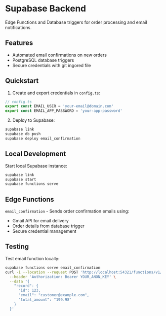 # Supabase Backend

Edge Functions and Database triggers for order processing and email notifications.

## Features
- Automated email confirmations on new orders
- PostgreSQL database triggers
- Secure credentials with git ingored file

## Quickstart

1. Create and export credentials in `config.ts`:
```typescript
// config.ts
export const EMAIL_USER = 'your-email@domain.com'
export const EMAIL_APP_PASSWORD = 'your-app-password'
```

2. Deploy to Supabase:
```bash
supabase link
supabase db push
supabase deploy email_confirmation
```

## Local Development

Start local Supabase instance:
```bash
supabase link
supabase start
supabase functions serve
```

## Edge Functions

`email_confirmation` - Sends order confirmation emails using:
- Gmail API for email delivery
- Order details from database trigger
- Secure credential management

## Testing
Test email function locally:
```bash
supabase functions serve email_confirmation
curl -i --location --request POST 'http://localhost:54321/functions/v1/email_confirmation' \
  --header 'Authorization: Bearer YOUR_ANON_KEY' \
  --data '{
    "record": {
      "id": 123,
      "email": "customer@example.com",
      "total_amount": "199.98"
    }
  }'
```